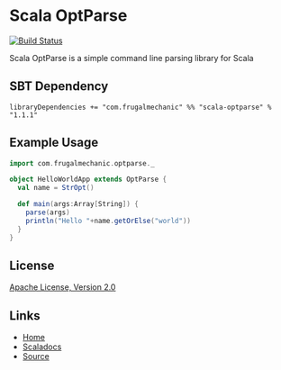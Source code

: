 Scala OptParse
==============

[![Build Status](https://travis-ci.org/frugalmechanic/scala-optparse.svg?branch=master)](https://travis-ci.org/frugalmechanic/scala-optparse)

Scala OptParse is a simple command line parsing library for Scala

SBT Dependency
--------------
    libraryDependencies += "com.frugalmechanic" %% "scala-optparse" % "1.1.1"

Example Usage
-------------

```scala
import com.frugalmechanic.optparse._

object HelloWorldApp extends OptParse {
  val name = StrOpt()

  def main(args:Array[String]) {
    parse(args)
    println("Hello "+name.getOrElse("world"))
  }
}
```

License
-------

[Apache License, Version 2.0](http://www.apache.org/licenses/LICENSE-2.0.txt)

Links
-----

* [Home](http://frugalmechanic.github.com/scala-optparse)
* [Scaladocs](http://frugalmechanic.github.com/scala-optparse/scaladocs/1.1.1#com.frugalmechanic.optparse.OptParse)
* [Source](https://github.com/frugalmechanic/scala-optparse)